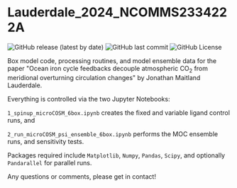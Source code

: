 # Lauderdale_2024_NCOMMS2334222A
<!-- [![DOI](https://zenodo.org/badge/207910435.svg)](https://zenodo.org/badge/latestdoi/207910435) -->
![GitHub release (latest by date)](https://img.shields.io/github/v/release/seamanticscience/Lauderdale_2024_NCOMMS2334222A?color=1b3370)
![GitHub last commit](https://img.shields.io/github/last-commit/seamanticscience/Lauderdale_2024_NCOMMS2334222A?color=f44323)
![GitHub License](https://img.shields.io/github/license/seamanticscience/Lauderdale_2024_NCOMMS2334222A?color=ffa500)
<!-- <a href="https://doi.org/10.1073/pnas.1917277117"><img src="http://img.shields.io/badge/paper%20link-doi:10.1073%2Fpnas.1917277117-lightgrey.svg" alt="Link to paper at https://doi.org/10.1073/pnas.1917277117"></a> -->

Box model code, processing routines, and model ensemble data for the paper "Ocean iron cycle feedbacks decouple atmospheric CO<sub>2</sub> from meridional overturning circulation changes" by Jonathan Maitland Lauderdale. <!-- in Proceedings of the National Academy of Sciences. -->

Everything is controlled via the two Jupyter Notebooks:

`1_spinup_microCOSM_6box.ipynb` creates the fixed and variable ligand control runs, and

`2_run_microCOSM_psi_ensemble_6box.ipynb` performs the MOC ensemble runs, and sensitivity tests.

Packages required include `Matplotlib`, `Numpy`, `Pandas`, `Scipy`, and optionally `Pandarallel` for parallel runs.

Any questions or comments, please get in contact!
